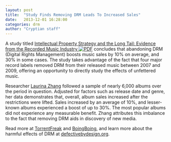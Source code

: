 ```yaml
---
layout: post
title:  "Study Finds Removing DRM Leads To Increased Sales"
date:   2013-12-01 16:28:00
categories: drm
author: "Cryptian staff"
---
```

A study titled [Intellectual Property Strategy and the Long Tail: Evidence from the Recorded Music Industry ![PDF](http://p.yusukekamiyamane.com/icons/search/fugue/icons/document-pdf.png)](http://inside.rotman.utoronto.ca/laurinazhang/files/2013/11/laurina_zhang_jmp_nov4.pdf) concludes that abandoning DRM (Digital Rights Management) boosts music sales by 10% on average, and 30% in some cases. The study takes advantage of the fact that four major record labels removed DRM from their released music between 2007 and 2009, offering an opportunity to directly study the effects of unfettered music.

Researcher [Laurina Zhang](http://www.rotman.utoronto.ca/Degrees/PhD/PhDStudentBios/Zhang%20Laurina.aspx) followed a sample of nearly 6,000 albums over the period in question. Adjusted for factors such as release date and genre, her data demonstrates that, overall, album sales increased after the restrictions were lifted. Sales increased by an average of 10%, and lesser-known albums experienced a boost of up to 30%. The most popular albums did not experience any measurable benefit. Zhang attributes this imbalance to the fact that removing DRM aids in discovery of new media.

Read more at [TorrentFreak](http://torrentfreak.com/what-piracy-removing-drm-boosts-music-sales-by-10-percent-131130/) and [BoingBoing](http://boingboing.net/2013/12/01/study-shows-removing-drm-incre.html#more-271485), and learn more about the harmful effects of DRM at [defectivebydesign.org](http://defectivebydesign.org).
